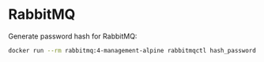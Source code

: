 # RabbitMQ

Generate password hash for RabbitMQ:

```bash
docker run --rm rabbitmq:4-management-alpine rabbitmqctl hash_password 'your password'
```

